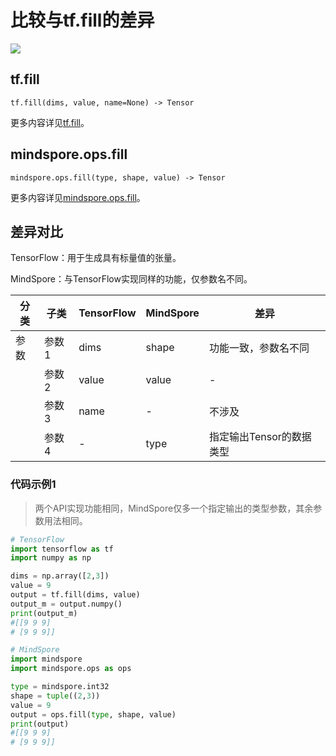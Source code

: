 # 比较与tf.fill的差异

<a href="https://gitee.com/mindspore/docs/blob/r2.1/docs/mindspore/source_zh_cn/note/api_mapping/tensorflow_diff/fill.md" target="_blank"><img src="https://mindspore-website.obs.cn-north-4.myhuaweicloud.com/website-images/r2.1/resource/_static/logo_source.png"></a>

## tf.fill

```text
tf.fill(dims, value, name=None) -> Tensor
```

更多内容详见[tf.fill](https://tensorflow.google.cn/versions/r2.6/api_docs/python/tf/fill)。

## mindspore.ops.fill

```text
mindspore.ops.fill(type, shape, value) -> Tensor
```

更多内容详见[mindspore.ops.fill](https://www.mindspore.cn/docs/zh-CN/r2.1/api_python/ops/mindspore.ops.fill.html)。

## 差异对比

TensorFlow：‎用于生成具有标量值的张量。

MindSpore：与TensorFlow实现同样的功能，仅参数名不同。

| 分类 | 子类 |TensorFlow | MindSpore | 差异 |
| --- | --- | --- | --- |---|
|参数 | 参数1 | dims | shape |功能一致，参数名不同 |
|  | 参数2 | value | value | - |
|  | 参数3 | name | - | 不涉及 |
|  | 参数4 | - | type | 指定输出Tensor的数据类型 |

### 代码示例1

> 两个API实现功能相同，MindSpore仅多一个指定输出的类型参数，其余参数用法相同。

```python
# TensorFlow
import tensorflow as tf
import numpy as np

dims = np.array([2,3])
value = 9
output = tf.fill(dims, value)
output_m = output.numpy()
print(output_m)
#[[9 9 9]
# [9 9 9]]

# MindSpore
import mindspore
import mindspore.ops as ops

type = mindspore.int32
shape = tuple((2,3))
value = 9
output = ops.fill(type, shape, value)
print(output)
#[[9 9 9]
# [9 9 9]]
```
